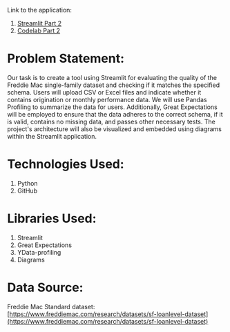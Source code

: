 Link to the application:

1. [Streamlit Part 2](https://homepy-iqdmxf8wnjz3pwvmhrm6ct.streamlit.app/) 
2. [Codelab Part 2](https://codelabs-preview.appspot.com/?file_id=1wcFpolCCA0wv7Plk2zJ1Blky8uBxZrCt8H-6SWqP_w8#1)

# Problem Statement:

Our task is to create a tool using Streamlit for evaluating the quality of the Freddie Mac single-family dataset and checking if it matches the specified schema. Users will upload CSV or Excel files and indicate whether it contains origination or monthly performance data. We will use Pandas Profiling to summarize the data for users. Additionally, Great Expectations will be employed to ensure that the data adheres to the correct schema, if it is valid, contains no missing data, and passes other necessary tests. The project's architecture will also be visualized and embedded using diagrams within the Streamlit application.

# Technologies Used:

1. Python
2. GitHub

# Libraries Used:

1. Streamlit
2. Great Expectations
3. YData-profiling
4. Diagrams

# Data Source:

Freddie Mac Standard dataset: [https://www.freddiemac.com/research/datasets/sf-loanlevel-dataset](https://www.freddiemac.com/research/datasets/sf-loanlevel-dataset)

